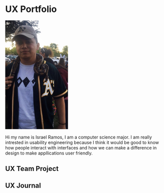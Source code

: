 # UX Portfolio

<img src = "assets/me.jpg" alt = "Israel Ramos" width = "200"/>

Hi my name is Israel Ramos, I am a computer science major. I am really intrested in usability engineering because I think it would be good to know how people interact with interfaces and how we can make a difference in design to make appllications user friendly.


## UX Team Project


## UX Journal

